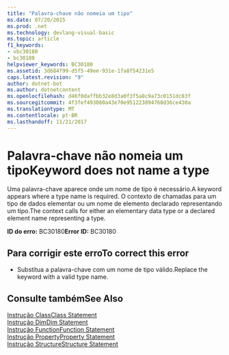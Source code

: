 ```yaml
---
title: "Palavra-chave não nomeia um tipo"
ms.date: 07/20/2015
ms.prod: .net
ms.technology: devlang-visual-basic
ms.topic: article
f1_keywords:
- vbc30180
- bc30180
helpviewer_keywords: BC30180
ms.assetid: 3d684f99-d5f5-49ee-931e-1fa8f54231e5
caps.latest.revision: "9"
author: dotnet-bot
ms.author: dotnetcontent
ms.openlocfilehash: d46f0daffbb32e8d3a0f3f5a8c9a73c0151dc83f
ms.sourcegitcommit: 4f3fef493080a43e70e951223894768d36ce430a
ms.translationtype: MT
ms.contentlocale: pt-BR
ms.lasthandoff: 11/21/2017
---
```

# <a name="keyword-does-not-name-a-type"></a><span data-ttu-id="b1d8c-102">Palavra-chave não nomeia um tipo</span><span class="sxs-lookup"><span data-stu-id="b1d8c-102">Keyword does not name a type</span></span>
<span data-ttu-id="b1d8c-103">Uma palavra-chave aparece onde um nome de tipo é necessário.</span><span class="sxs-lookup"><span data-stu-id="b1d8c-103">A keyword appears where a type name is required.</span></span> <span data-ttu-id="b1d8c-104">O contexto de chamadas para um tipo de dados elementar ou um nome de elemento declarado representando um tipo.</span><span class="sxs-lookup"><span data-stu-id="b1d8c-104">The context calls for either an elementary data type or a declared element name representing a type.</span></span>  
  
 <span data-ttu-id="b1d8c-105">**ID do erro:** BC30180</span><span class="sxs-lookup"><span data-stu-id="b1d8c-105">**Error ID:** BC30180</span></span>  
  
## <a name="to-correct-this-error"></a><span data-ttu-id="b1d8c-106">Para corrigir este erro</span><span class="sxs-lookup"><span data-stu-id="b1d8c-106">To correct this error</span></span>  
  
-   <span data-ttu-id="b1d8c-107">Substitua a palavra-chave com um nome de tipo válido.</span><span class="sxs-lookup"><span data-stu-id="b1d8c-107">Replace the keyword with a valid type name.</span></span>  
  
## <a name="see-also"></a><span data-ttu-id="b1d8c-108">Consulte também</span><span class="sxs-lookup"><span data-stu-id="b1d8c-108">See Also</span></span>  
 [<span data-ttu-id="b1d8c-109">Instrução Class</span><span class="sxs-lookup"><span data-stu-id="b1d8c-109">Class Statement</span></span>](../../visual-basic/language-reference/statements/class-statement.md)  
 [<span data-ttu-id="b1d8c-110">Instrução Dim</span><span class="sxs-lookup"><span data-stu-id="b1d8c-110">Dim Statement</span></span>](../../visual-basic/language-reference/statements/dim-statement.md)  
 [<span data-ttu-id="b1d8c-111">Instrução Function</span><span class="sxs-lookup"><span data-stu-id="b1d8c-111">Function Statement</span></span>](../../visual-basic/language-reference/statements/function-statement.md)  
 [<span data-ttu-id="b1d8c-112">Instrução Property</span><span class="sxs-lookup"><span data-stu-id="b1d8c-112">Property Statement</span></span>](../../visual-basic/language-reference/statements/property-statement.md)  
 [<span data-ttu-id="b1d8c-113">Instrução Structure</span><span class="sxs-lookup"><span data-stu-id="b1d8c-113">Structure Statement</span></span>](../../visual-basic/language-reference/statements/structure-statement.md)
